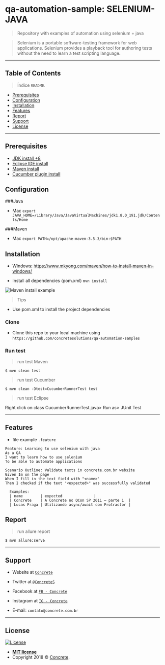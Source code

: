 # qa-automation-sample: SELENIUM-JAVA

> Repository with examples of automation using selenium + java

> Selenium is a portable software-testing framework for web applications. Selenium provides a playback tool for authoring tests without the need to learn a test scripting language.

---

## Table of Contents

> Índice `README`.

- [Prerequisites](#prerequisites)
- [Configuration](#configuration)
- [Installation](#installation)
- [Features](#features)
- [Report](#report)
- [Support](#support)
- [License](#license)

---

## Prerequisites

- [JDK install +8](https://www.oracle.com/technetwork/java/javase/downloads/index.html)
- [Eclipse IDE install](http://www.eclipse.org/downloads/)
- [Maven install](https://maven.apache.org/install.html)
- [Cucumber plugin install](http://toolsqa.com/cucumber/install-cucumber-eclipse-plugin/)


## Configuration
###Java
- Mac
`export JAVA_HOME=/Library/Java/JavaVirtualMachines/jdk1.8.0_191.jdk/Contents/Home`

###Maven
- Mac
`export PATH=/opt/apache-maven-3.5.3/bin:$PATH`

## Installation

- Windows:
https://www.mkyong.com/maven/how-to-install-maven-in-windows/

- Install all dependencies (pom.xml)
`mvn install`

![Maven install example](http://g.recordit.co/AC3WJT4g4D.gif)

> Tips

- Use pom.xml to install the project dependencies

### Clone

- Clone this repo to your local machine using `https://github.com/concretesolutions/qa-automation-samples`

### Run test

> run test Maven

```shell
$ mvn clean test
```

> run test Cucumber

```shell
$ mvn clean -Dtest=CucumberRunnerTest test
```

> run test Eclipse

Right click on class CucumberRunnerTest.java> Run as> JUnit Test


---

## Features
- file example `.feature`

```gherkin
Feature: Learning to use selenium with java 
As a QA
I want to learn how to use selenium 
To be able to automate applications 

Scenario Outline: Validate texts in concrete.com.br website
Given Im on the page
When I fill in the text field with "<name>"
Then I checked if the text "<expected>" was successfully validated

  Examples: 
  | name        | expected				|
  | Concrete	| A Concrete no QCon SP 2011 – parte 1	|
  | Lucas Fraga	| Utilizando async/await com Protractor	|
```

## Report

> run allure report

```shell
$ mvn allure:serve
```

---

## Support

- Website at <a href="https://concrete.com.br" target="_blank">`Concrete`</a>
- Twitter at <a href="https://twitter.com/ConcreteS" target="_blank">`@ConcreteS`</a>
- Facebook at <a href="https://www.facebook.com/ConcreteS" target="_blank">`FB - Concrete`</a>
- Instagram at <a href="https://www.instagram.com/concretebr" target="_blank">`IG - Concrete`</a>

- E-mail: `contato@concrete.com.br`

---

## License

[![License](http://img.shields.io/:license-mit-blue.svg?style=flat-square)](http://badges.mit-license.org)

- **[MIT license](http://opensource.org/licenses/mit-license.php)**
- Copyright 2018 © <a href="http://concrete.com.br" target="_blank">Concrete</a>.